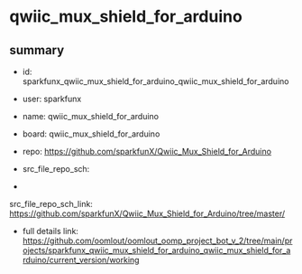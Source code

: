 # qwiic_mux_shield_for_arduino
 
## summary 
* id: sparkfunx_qwiic_mux_shield_for_arduino_qwiic_mux_shield_for_arduino
* user: sparkfunx
* name: qwiic_mux_shield_for_arduino
* board: qwiic_mux_shield_for_arduino
* repo: https://github.com/sparkfunX/Qwiic_Mux_Shield_for_Arduino



* src_file_repo_sch: 
*
 src_file_repo_sch_link: https://github.com/sparkfunX/Qwiic_Mux_Shield_for_Arduino/tree/master/
* full details link: https://github.com/oomlout/oomlout_oomp_project_bot_v_2/tree/main/projects/sparkfunx_qwiic_mux_shield_for_arduino_qwiic_mux_shield_for_arduino/current_version/working  






